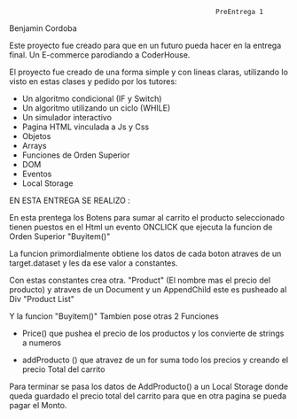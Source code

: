                                                         PreEntrega 1 
Benjamin Cordoba

Este proyecto fue creado para que en un futuro pueda hacer en la entrega final. Un E-commerce parodiando a CoderHouse. 

El proyecto fue creado de una forma simple y con lineas claras, utilizando lo visto en estas clases y pedido por los tutores:

* Un algoritmo condicional (IF y Switch)
* Un algoritmo utilizando un ciclo (WHILE)
* Un simulador interactivo
* Pagina HTML vinculada a Js y Css
* Objetos
* Arrays
* Funciones de Orden Superior
* DOM
* Eventos
* Local Storage

EN ESTA ENTREGA SE REALIZO :

En esta prentega los Botens para sumar al carrito el producto seleccionado tienen puestos en el Html un evento ONCLICK que ejecuta la funcion de Orden Superior "Buyitem()" 

La funcion primordialmente obtiene los datos de cada boton atraves de un target.dataset y les da ese valor a constantes.

Con estas constantes crea otra. "Product" (El nombre mas el precio del producto) y atraves de un Document y un AppendChild este es pusheado al Div "Product List"

Y la funcion "Buyitem()" Tambien pose otras 2 Funciones

* Price() que pushea el precio de los productos y los convierte de strings a numeros

* addProducto () que atravez de un for suma todo los precios y creando el precio Total del carrito

Para terminar se pasa los datos de AddProducto() a un Local Storage donde queda guardado el precio total del carrito para que en otra pagina se pueda pagar el Monto.